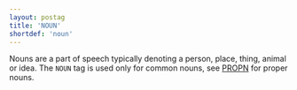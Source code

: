 ```yaml
---
layout: postag
title: 'NOUN'
shortdef: 'noun'
---
```


Nouns are a part of speech typically denoting a person, place, thing, animal or idea. The `NOUN` tag is used only for common nouns, see [PROPN]() for proper nouns.
 
